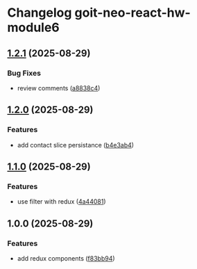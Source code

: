 # Changelog goit-neo-react-hw-module6

## [1.2.1](https://gitlab.com/goit-uni/react/goit-neo-react-hw-module6/compare/1.2.0...1.2.1) (2025-08-29)

### Bug Fixes

* review comments ([a8838c4](https://gitlab.com/goit-uni/react/goit-neo-react-hw-module6/commit/a8838c481255a05bc0844127d2ad569347396932))

## [1.2.0](https://gitlab.com/goit-uni/react/goit-neo-react-hw-module6/compare/1.1.0...1.2.0) (2025-08-29)

### Features

* add contact slice persistance ([b4e3ab4](https://gitlab.com/goit-uni/react/goit-neo-react-hw-module6/commit/b4e3ab46e088d171bce5dc41cca9bf7368f7d85f))

## [1.1.0](https://gitlab.com/goit-uni/react/goit-neo-react-hw-module6/compare/1.0.0...1.1.0) (2025-08-29)

### Features

* use filter with redux ([4a44081](https://gitlab.com/goit-uni/react/goit-neo-react-hw-module6/commit/4a440817e5531da179abde92f0cc523e93f93758))

## 1.0.0 (2025-08-29)

### Features

* add redux components ([f83bb94](https://gitlab.com/goit-uni/react/goit-neo-react-hw-module6/commit/f83bb94482e4e47d68d1d0910304e53418216f4b))
